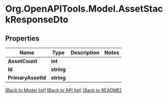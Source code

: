 # Org.OpenAPITools.Model.AssetStackResponseDto

## Properties

Name | Type | Description | Notes
------------ | ------------- | ------------- | -------------
**AssetCount** | **int** |  | 
**Id** | **string** |  | 
**PrimaryAssetId** | **string** |  | 

[[Back to Model list]](../../README.md#documentation-for-models) [[Back to API list]](../../README.md#documentation-for-api-endpoints) [[Back to README]](../../README.md)

